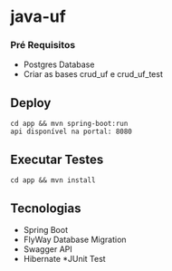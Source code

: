 # java-uf

### Pré Requisitos
* Postgres Database
* Criar as bases crud_uf e crud_uf_test 

## Deploy
```
cd app && mvn spring-boot:run
api disponível na portal: 8080
```

## Executar Testes

```
cd app && mvn install
```

## Tecnologias
* Spring Boot 
* FlyWay Database Migration
* Swagger API
* Hibernate 
*JUnit Test
